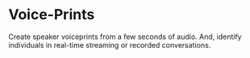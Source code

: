 # Voice-Prints
Create speaker voiceprints from a few seconds of audio. And, identify individuals in real-time streaming or recorded conversations.
